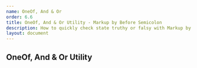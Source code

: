 ```yaml
---
name: OneOf, And & Or
order: 6.6
title: OneOf, And & Or Utility - Markup by Before Semicolon
description: How to quickly check state truthy or falsy with Markup by Before Semicolon
layout: document
---
```


## OneOf, And & Or Utility
